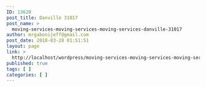 ```yaml
---
ID: 13620
post_title: Danville 31017
post_name: >
  moving-services-moving-services-moving-services-danville-31017
author: mrgabonijeff@gmail.com
post_date: 2018-03-28 01:51:51
layout: page
link: >
  http://localhost/wordpress/moving-services-moving-services-moving-services-danville-31017/
published: true
tags: [ ]
categories: [ ]
---
```

